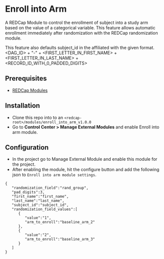 # Enroll into Arm

A REDCap Module to control the enrollment of subject into a study arm based on the value of a categorical variable. This feature allows automatic enrollment immediately after randomization with the REDCap randomization module.

This feature also defaults subject_id in the affiliated with the given format.
<DAG_ID> + "-" + <FIRST_LETTER_IN_FIRST_NAME> + <FIRST_LETTER_IN_LAST_NAME> + <RECORD_ID_WITH_0_PADDED_DIGITS>

## Prerequisites
- [REDCap Modules](https://github.com/vanderbilt/redcap-external-modules)

## Installation
- Clone this repo into to an `<redcap-root>/modules/enroll_into_arm_v1.0.0`
- Go to **Control Center > Manage External Modules** and enable Enroll into arm module.

## Configuration
- In the project go to Manage External Module and enable this module for the project.
- After enabling the module, hit the configure button and add the following json to `Enroll into arm module settings`.

```
{  
   "randomization_field":"rand_group",
   "pad_digits":3,
   "first_name":"first_name",
   "last_name":"last_name",
   "subject_id":"subject_id",
   "randomization_field_values":[  
      {  
         "value":"1",
         "arm_to_enroll":"baseline_arm_2"
      },
      {  
         "value":"2",
         "arm_to_enroll":"baseline_arm_3"
      }
   ]
}
```



